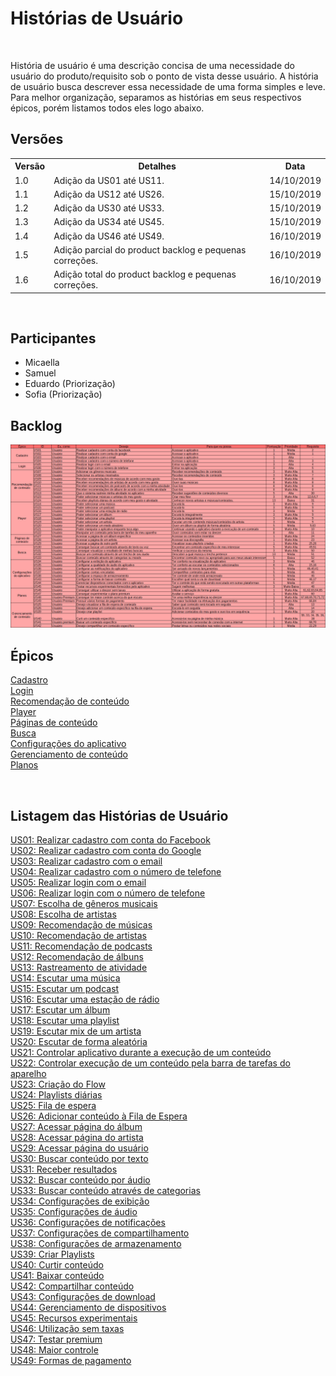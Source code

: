 # Histórias de Usuário
<div class="line"></div>

<p align="justify">&emsp;

História de usuário é uma descrição concisa de uma necessidade do usuário do produto/requisito sob o ponto de vista desse usuário.
A história de usuário busca descrever essa necessidade de uma forma simples e leve.<br>
Para melhor organização, separamos as histórias em seus respectivos épicos, porém listamos todos eles logo abaixo.
</p>

## Versões

<table class="versions">
	<tr>
		<th class="version_header">Versão</th>
		<th>Detalhes</th>
		<th>Data</th>
	</tr>
	<tr>
		<td>1.0</td>
		<td>Adição da US01 até US11.</td>
		<td>14/10/2019</td>
	</tr>
	<tr>
		<td>1.1</td>
		<td>Adição da US12 até US26.</td>
		<td>15/10/2019</td>
	</tr>
	<tr>
		<td>1.2</td>
		<td>Adição da US30 até US33.</td>
		<td>15/10/2019</td>
	</tr>
	<tr>
		<td>1.3</td>
		<td>Adição da US34 até US45.</td>
		<td>15/10/2019</td>
	</tr>
	<tr>
		<td>1.4</td>
		<td>Adição da US46 até US49.</td>
		<td>16/10/2019</td>
	</tr>
	<tr>
		<td>1.5</td>
		<td>Adição parcial do product backlog e pequenas correções.</td>
		<td>16/10/2019</td>
	</tr>
	<tr>
		<td>1.6</td>
		<td>Adição total do product backlog e pequenas correções.</td>
		<td>16/10/2019</td>
	</tr>
</table> 
<br>

## Participantes
- Micaella
- Samuel
- Eduardo (Priorização)
- Sofia (Priorização)

## Backlog

<img src="../../assets/images/productbacklog.png">

## Épicos

[Cadastro](epicos/cadastro.md)<br>
[Login](epicos/login.md)<br>
[Recomendação de conteúdo](epicos/recomendacao.md)<br>
[Player](epicos/player.md)<br>
[Páginas de conteúdo](epicos/paginas_conteudo.md)<br>
[Busca](epicos/busca.md)<br>
[Configurações do aplicativo](epicos/conf_aplicativo.md)<br>
[Gerenciamento de conteúdo](epicos/conteudo.md)<br>
[Planos](epicos/planos.md)<br>

<br>

## Listagem das Histórias de Usuário
[US01: Realizar cadastro com conta do Facebook](/modelagem/epicos/cadastro.md)<br>
[US02: Realizar cadastro com conta do Google](/modelagem/epicos/cadastro.md)<br>
[US03: Realizar cadastro com o email](/modelagem/epicos/cadastro.md)<br>
[US04: Realizar cadastro com o número de telefone](/modelagem/epicos/cadastro.md)<br>
[US05: Realizar login com o email](/modelagem/epicos/login.md)<br>
[US06: Realizar login com o número de telefone](/modelagem/epicoslogin.md)<br>
[US07: Escolha de gêneros musicais](/modelagem/epicos/recomendacao.md)<br>
[US08: Escolha de artistas](/modelagem/epicos/recomendacao.md)<br>
[US09: Recomendação de músicas](/modelagem/epicos/recomendacao.md)<br>
[US10: Recomendação de artistas](/modelagem/epicos/recomendacao.md)<br>
[US11: Recomendação de podcasts](/modelagem/epicos/recomendacao.md)<br>
[US12: Recomendação de álbuns](/modelagem/epicos/recomendacao.md)<br>
[US13: Rastreamento de atividade](/modelagem/epicos/player.md)<br>
[US14: Escutar uma música](/modelagem/epicos/player.md)<br>
[US15: Escutar um podcast](/modelagem/epicos/player.md)<br>
[US16: Escutar uma estação de rádio](/modelagem/epicos/player.md)<br>
[US17: Escutar um álbum](/modelagem/epicos/player.md)<br>
[US18: Escutar uma playlist](/modelagem/epicos/player.md)<br>
[US19: Escutar mix de um artista](/modelagem/epicos/player.md)<br>
[US20: Escutar de forma aleatória](/modelagem/epicos/player.md)<br>
[US21: Controlar aplicativo durante a execução de um conteúdo](/modelagem/epicos/player.md)<br>
[US22: Controlar execução de um conteúdo pela barra de tarefas do aparelho](/modelagem/epicos/player.md)<br>
[US23: Criação do Flow](/modelagem/epicos/recomendacao.md)<br>
[US24: Playlists diárias](/modelagem/epicos/recomendacao.md)<br>
[US25: Fila de espera](/modelagem/epicos/conteudo.md)<br>
[US26: Adicionar conteúdo à Fila de Espera](/modelagem/epicos/conteudo.md)<br>
[US27: Acessar página do álbum](/modelagem/epicos/paginas_conteudo.md)<br>
[US28: Acessar página do artista](/modelagem/epicos/paginas_conteudo.md)<br>
[US29: Acessar página do usuário](/modelagem/epicos/paginas_conteudo.md)<br>
[US30: Buscar conteúdo por texto](/modelagem/epicos/busca.md)<br>
[US31: Receber resultados](/modelagem/epicos/busca.md)<br>
[US32: Buscar conteúdo por áudio](/modelagem/epicos/busca.md)<br>
[US33: Buscar conteúdo através de categorias](/modelagem/epicos/busca.md)<br>
[US34: Configurações de exibição](/modelagem/epicos/conf_aplicativo.md)<br>
[US35: Configurações de áudio](/modelagem/epicos/conf_aplicativo.md)<br>
[US36: Configurações de notificações](/modelagem/epicos/conf_aplicativo.md)<br>
[US37: Configurações de compartilhamento](/modelagem/epicos/conf_aplicativo.md)<br>
[US38: Configurações de armazenamento](/modelagem/epicos/conf_aplicativo.md)<br>
[US39: Criar Playlists](/modelagem/epicos/conteudo.md)<br>
[US40: Curtir conteúdo](/modelagem/epicos/conteudo.md)<br>
[US41: Baixar conteúdo](/modelagem/epicos/conteudo.md)<br>
[US42: Compartilhar conteúdo](/modelagem/epicos/conteudo.md)<br>
[US43: Configurações de download](/modelagem/epicos/conf_aplicativo.md)<br>
[US44: Gerenciamento de dispositivos](/modelagem/epicos/conf_aplicativo.md)<br>
[US45: Recursos experimentais](/modelagem/epicos/conf_aplicativo.md)<br>
[US46: Utilização sem taxas](/modelagem/epicos/planos.md)<br>
[US47: Testar premium](/modelagem/epicos/planos.md)<br>
[US48: Maior controle](/modelagem/epicos/planos.md)<br>
[US49: Formas de pagamento](/modelagem/epicos/planos.md)<br>